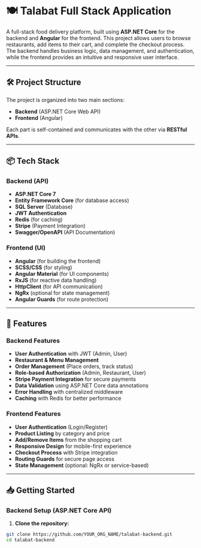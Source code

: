 # 🍽️ Talabat Full Stack Application

A full-stack food delivery platform, built using **ASP.NET Core** for the backend and **Angular** for the frontend. This project allows users to browse restaurants, add items to their cart, and complete the checkout process. The backend handles business logic, data management, and authentication, while the frontend provides an intuitive and responsive user interface.

---

## 🛠️ Project Structure

The project is organized into two main sections:

- **Backend** (ASP.NET Core Web API)
- **Frontend** (Angular)

Each part is self-contained and communicates with the other via **RESTful APIs**.

---

## 📦 Tech Stack

### Backend (API)

- **ASP.NET Core 7**
- **Entity Framework Core** (for database access)
- **SQL Server** (Database)
- **JWT Authentication**
- **Redis** (for caching)
- **Stripe** (Payment Integration)
- **Swagger/OpenAPI** (API Documentation)

### Frontend (UI)

- **Angular** (for building the frontend)
- **SCSS/CSS** (for styling)
- **Angular Material** (for UI components)
- **RxJS** (for reactive data handling)
- **HttpClient** (for API communication)
- **NgRx** (optional for state management)
- **Angular Guards** (for route protection)

---

## 🚀 Features

### Backend Features

- **User Authentication** with JWT (Admin, User)
- **Restaurant & Menu Management**
- **Order Management** (Place orders, track status)
- **Role-based Authorization** (Admin, Restaurant, User)
- **Stripe Payment Integration** for secure payments
- **Data Validation** using ASP.NET Core data annotations
- **Error Handling** with centralized middleware
- **Caching** with Redis for better performance

### Frontend Features

- **User Authentication** (Login/Register)
- **Product Listing** by category and price
- **Add/Remove Items** from the shopping cart
- **Responsive Design** for mobile-first experience
- **Checkout Process** with Stripe integration
- **Routing Guards** for secure page access
- **State Management** (optional: NgRx or service-based)

---

## 📥 Getting Started

### Backend Setup (ASP.NET Core API)

1. **Clone the repository:**

```bash
git clone https://github.com/YOUR_ORG_NAME/talabat-backend.git
cd talabat-backend

